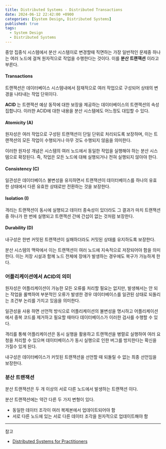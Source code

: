 ```yaml
---
title: Distributed Systems - Distributed Transactions
date: 2024-06-12 22:42:00 +0900
categories: [System Design, Distributed Systems]
published: true
tags:
  - System Design
  - Distributed Systems
---
```


중앙 집중식 시스템에서 분산 시스템이로 변경할때 직면하는 가장 일반적인 문제중 하나는 여러 노드에 걸쳐 원자적으로 작업을 수행한다는 것이다. 이를 **분산 트랜잭션** 이라고 부른다.

#### Transactions

트랜잭션은 데이터베이스 시스템내에서 잠재적으로 여러 작업으로 구성되어 상태의 변경을 나타내는 작업 단위이다.

**ACID** 는 트랜잭션 예상 동작에 대한 보장을 제공하는 데이터베이스의 트랜잭션의 속성 집합니다.
이러한 ACID에 대한 내용을 분산 시스템에도 어느정도 대입할 수 있다.

#### Atomicity (A)

원자성은 여러 작업으로 구성된 트랜잭션이 단일 단위로 처리되도록 보장하며, 이는 트랜잭션의 모든 작업이 수행되거나 아무 것도 수행되지 않음을 의미한다.

이러한 원자성 개념은 시스템의 여러 노드에서 동일한 작업을 실행해야 하는 분산 시스템으로 확장된다. 즉, 작업은 모든 노드에 대해 실행되거나 전혀 실행되지 않아야 한다.

#### Consistency (C)

일관성은 데이터베이스 불변성을 유지하면서 트랜잭션이 데이터베이스를 하나의 유효한 상태에서 다른 유효한 상태로만 전환하는 것을 보장한다.

#### Isolation (I)

격리는 트랜잭션이 동시에 실행되고 데이터 종속성이 있더라도 그 결과가 마치 트랜잭션 중 하나가 한 번에 실행되고 트랜잭션 간에 간섭이 없는 것처럼 보장한다.

#### Durability (D)

내구성은 한번 커밋된 트랜잭션이 실패하더라도 커밋된 상태를 유지하도록 보장한다.

분산 시스템의 맥락에서 이는 트랜잭션이 여러 노드에 지속적으로 저장되어야 함을 의미한다.
이는 저장 시설과 함께 노드 전체에 장애가 발생하는 경우에도 복구가 가능하게 한다.

### 어플리케이션에서 ACID의 의미

원자성은 어플리케이션이 가능한 모든 오류를 처리할 필요는 없지만, 발생해서는 안 되는 작업을 롤백하여 부분적인 오류가 발생한 경우 데이터베이스를 일관된 상태로 되돌리는 조건부 논리를 가지고 있음을 의미한다.

일관성을 사용 하면 선언적 방식으로 어플리케이션의 불변성을 명시하고 어플리케이션에서 중복 코드를 제거하고 필요할 때마다 데이터베이스가 이러한 검사를 수행할 수 있다.

격리를 통해 어플리케이션은 동시 실행을 활용하고 트랜잭션을 병렬로 실행하여 여러 요청을 처리할 수 있으며 데이터베이스가 동시 실행으로 인한 버그를 방지한다는 확신을 가질수 있게 된다.

내구성은 데이터베이스가 커밋된 트랜잭션을 선언할 때 되돌릴 수 없는 최종 선언임을 보장한다.

### 분산 트랜잭션

분산 트랜잭션은 두 개 이상의 서로 다른 노드에서 발생하는 트랜잭션 이다.

분산 트랜잭션에는 약간 다른 두 가지 변형이 있다.

- 동일한 데이터 조각이 여러 복제본에서 업데이트되어야 함
- 서로 다른 노드에 있는 서로 다른 데이터 조각을 원자적으로 업데이트해야 함

---

참고

- [Distributed Systems for Practitioners](https://www.educative.io/courses/distributed-systems-practitioners)

